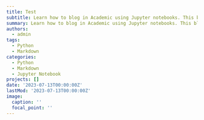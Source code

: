 ```yaml
---
title: Test
subtitle: Learn how to blog in Academic using Jupyter notebooks. This blog is written as a tutorial.
summary: Learn how to blog in Academic using Jupyter notebooks. This blog is written as a tutorial.
authors:
  - admin
tags: 
  - Python
  - Markdown
categories:
  - Python
  - Markdown
  - Jupyter Notebook
projects: []
date: '2023-07-13T00:00:00Z'
lastMod: '2023-07-13T00:00:00Z'
image:
  caption: ''
  focal_point: ''
---
```


